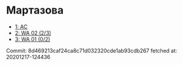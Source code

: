 # Мартазова
- [1: AC](1.md)
- [2: WA 02 (2/3)](2.md)
- [3: WA 01 (0/2)](3.md)

Commit: 8d469213caf24ca8c71d032320cde1ab93cdb267
 fetched at: 20201217-124436

